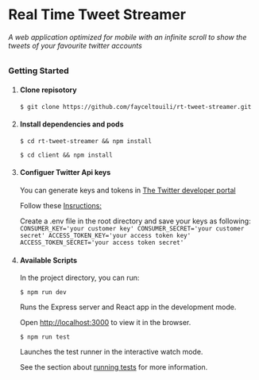 # Real Time Tweet Streamer


###### A web application optimized for mobile with an infinite scroll to show the tweets of your favourite twitter accounts

### Getting Started

1. #### Clone repisotory

   `$ git clone https://github.com/fayceltouili/rt-tweet-streamer.git`


2. #### Install dependencies and pods

   `$ cd rt-tweet-streamer && npm install`

   `$ cd client && npm install`

3. #### Configuer Twitter Api keys

   You can generate keys and tokens in [The Twitter developer portal](https://developer.twitter.com/en/apps)

   Follow these [Insructions:](https://developer.twitter.com/en/docs/basics/authentication/guides/securing-keys-and-tokens)

   Create a .env file in the root directory and save your keys as following:
   `CONSUMER_KEY='your customer key'
   CONSUMER_SECRET='your customer secret'
   ACCESS_TOKEN_KEY='your access token key'
   ACCESS_TOKEN_SECRET='your access token secret'`

4. #### Available Scripts

   In the project directory, you can run:

   `$ npm run dev`

   Runs the Express server and React app in the development mode.

   Open [http://localhost:3000](http://localhost:3000) to view it in the browser.




   `$ npm run test`

   Launches the test runner in the interactive watch mode.

   See the section about [running tests](https://facebook.github.io/create-react-app/docs/running-tests) for more information.
